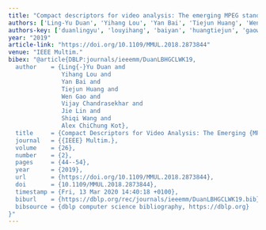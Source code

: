 ```yaml
---
title: "Compact descriptors for video analysis: The emerging MPEG standard"
authors: ['Ling-Yu Duan', 'Yihang Lou', 'Yan Bai', 'Tiejun Huang', 'Wen Gao 0001', 'Vijay Chandrasekhar 0001', 'Jie Lin', 'Shiqi Wang', 'Alex ChiChung Kot']
authors-key: ['duanlingyu', 'louyihang', 'baiyan', 'huangtiejun', 'gaowen', 'chandrasekharvijay', 'linjie', 'wangshiqi', 'chichungalex']
year: "2019"
article-link: "https://doi.org/10.1109/MMUL.2018.2873844"
venue: "IEEE Multim."
bibex: "@article{DBLP:journals/ieeemm/DuanLBHGCLWK19,
  author    = {Ling{-}Yu Duan and
               Yihang Lou and
               Yan Bai and
               Tiejun Huang and
               Wen Gao and
               Vijay Chandrasekhar and
               Jie Lin and
               Shiqi Wang and
               Alex ChiChung Kot},
  title     = {Compact Descriptors for Video Analysis: The Emerging {MPEG} Standard},
  journal   = {{IEEE} Multim.},
  volume    = {26},
  number    = {2},
  pages     = {44--54},
  year      = {2019},
  url       = {https://doi.org/10.1109/MMUL.2018.2873844},
  doi       = {10.1109/MMUL.2018.2873844},
  timestamp = {Fri, 13 Mar 2020 14:40:18 +0100},
  biburl    = {https://dblp.org/rec/journals/ieeemm/DuanLBHGCLWK19.bib},
  bibsource = {dblp computer science bibliography, https://dblp.org}
}"
---
```

